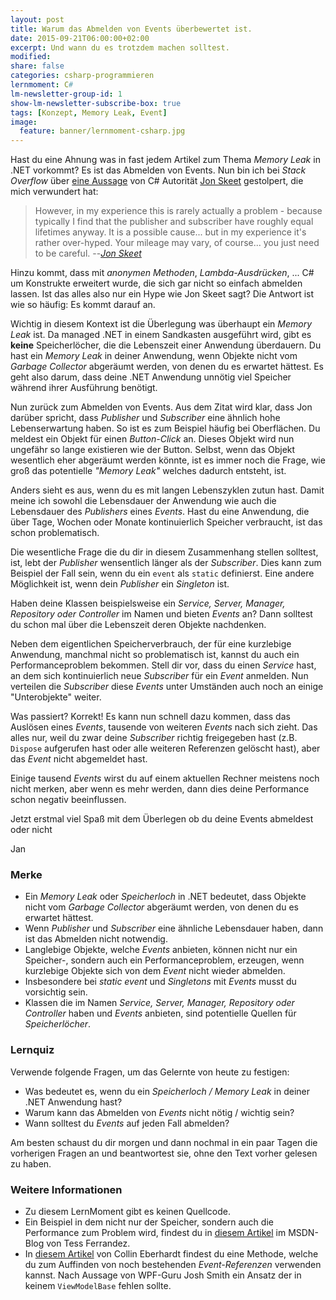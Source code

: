 ```yaml
---
layout: post
title: Warum das Abmelden von Events überbewertet ist.
date: 2015-09-21T06:00:00+02:00
excerpt: Und wann du es trotzdem machen solltest.
modified:
share: false
categories: csharp-programmieren
lernmoment: C#
lm-newsletter-group-id: 1
show-lm-newsletter-subscribe-box: true
tags: [Konzept, Memory Leak, Event]
image:
  feature: banner/lernmoment-csharp.jpg
---
```


Hast du eine Ahnung was in fast jedem Artikel zum Thema *Memory Leak* in .NET vorkommt? Es ist das Abmelden von Events. Nun bin ich bei *Stack Overflow* über [eine Aussage](http://stackoverflow.com/questions/4526829/why-and-how-to-avoid-event-handler-memory-leaks/4526840#4526840) von C# Autorität [Jon Skeet](http://stackoverflow.com/users/22656/jon-skeet) gestolpert, die mich verwundert hat:

> However, in my experience this is rarely actually a problem - because typically I find that the publisher and subscriber have roughly equal lifetimes anyway.
> It is a possible cause... but in my experience it's rather over-hyped. Your mileage may vary, of course... you just need to be careful.
> --<cite>[Jon Skeet](http://stackoverflow.com/a/4526840/5258906)</cite>

Hinzu kommt, dass mit *anonymen Methoden*, *Lambda-Ausdrücken*, ... C# um Konstrukte erweitert wurde, die sich gar nicht so einfach abmelden lassen. Ist das alles also nur ein Hype wie Jon Skeet sagt? Die Antwort ist wie so häufig: Es kommt darauf an. 

Wichtig in diesem Kontext ist die Überlegung was überhaupt ein *Memory Leak* ist. Da managed .NET in einem Sandkasten ausgeführt wird, gibt es **keine** Speicherlöcher, die die Lebenszeit einer Anwendung überdauern. Du hast ein *Memory Leak* in deiner Anwendung, wenn Objekte nicht vom *Garbage Collector* abgeräumt werden, von denen du es erwartet hättest. Es geht also darum, dass deine .NET Anwendung unnötig viel Speicher während ihrer Ausführung benötigt.

Nun zurück zum Abmelden von Events. Aus dem Zitat wird klar, dass Jon darüber spricht, dass *Publisher* und *Subscriber* eine ähnlich hohe Lebenserwartung haben. So ist es zum Beispiel häufig bei Oberflächen. Du meldest ein Objekt für einen *Button-Click* an. Dieses Objekt wird nun ungefähr so lange existieren wie der Button. Selbst, wenn das Objekt wesentlich eher abgeräumt werden könnte, ist es immer noch die Frage, wie groß das potentielle *"Memory Leak"* welches dadurch entsteht, ist.

Anders sieht es aus, wenn du es mit langen Lebenszyklen zutun hast. Damit meine ich sowohl die Lebensdauer der Anwendung wie auch die Lebensdauer des *Publishers* eines *Events*. Hast du eine Anwendung, die über Tage, Wochen oder Monate kontinuierlich Speicher verbraucht, ist das schon problematisch.

Die wesentliche Frage die du dir in diesem Zusammenhang stellen solltest, ist, lebt der *Publisher* wensentlich länger als der *Subscriber*. Dies kann zum Beispiel der Fall sein, wenn du ein `event` als `static` definierst. Eine andere Möglichkeit ist, wenn dein *Publisher* ein *Singleton* ist.

Haben deine Klassen beispielsweise ein *Service, Server, Manager, Repository oder Controller* im Namen und bieten *Events* an? Dann solltest du schon mal über die Lebenszeit deren Objekte nachdenken. 

Neben dem eigentlichen Speicherverbrauch, der für eine kurzlebige Anwendung, manchmal nicht so problematisch ist, kannst du auch ein Performanceproblem bekommen. Stell dir vor, dass du einen *Service* hast, an dem sich kontinuierlich neue *Subscriber* für ein *Event* anmelden. Nun verteilen die *Subscriber* diese *Events* unter Umständen auch noch an einige "Unterobjekte" weiter.

Was passiert? Korrekt! Es kann nun schnell dazu kommen, dass das Auslösen eines *Events*, tausende von weiteren *Events* nach sich zieht. Das alles nur, weil du zwar deine *Subscriber* richtig freigegeben hast (z.B. `Dispose` aufgerufen hast oder alle weiteren Referenzen gelöscht hast), aber das *Event* nicht abgemeldet hast.

Einige tausend *Events* wirst du auf einem aktuellen Rechner meistens noch nicht merken, aber wenn es mehr werden, dann dies deine Performance schon negativ beeinflussen.

Jetzt erstmal viel Spaß mit dem Überlegen ob du deine Events abmeldest oder nicht

Jan

### Merke

-	Ein *Memory Leak* oder *Speicherloch* in .NET bedeutet, dass Objekte nicht vom *Garbage Collector* abgeräumt werden, von denen du es erwartet hättest.
-	Wenn *Publisher* und *Subscriber* eine ähnliche Lebensdauer haben, dann ist das Abmelden nicht notwendig.
-	Langlebige Objekte, welche *Events* anbieten, können nicht nur ein Speicher-, sondern auch ein Performanceproblem, erzeugen, wenn kurzlebige Objekte sich von dem *Event* nicht wieder abmelden.
-	Insbesondere bei *static event* und *Singletons* mit *Events* musst du vorsichtig sein.
-	Klassen die im Namen *Service, Server, Manager, Repository oder Controller* haben und *Events* anbieten, sind potentielle Quellen für *Speicherlöcher*.

### Lernquiz 

Verwende folgende Fragen, um das Gelernte von heute zu festigen:

-	Was bedeutet es, wenn du ein *Speicherloch / Memory Leak* in deiner .NET Anwendung hast?
-	Warum kann das Abmelden von *Events* nicht nötig / wichtig sein?
-	Wann solltest du *Events* auf jeden Fall abmelden?

Am besten schaust du dir morgen und dann nochmal in ein paar Tagen die vorherigen Fragen an und beantwortest sie, ohne den Text vorher gelesen zu haben.

### Weitere Informationen

-	Zu diesem LernMoment gibt es keinen Quellcode.
-	Ein Beispiel in dem nicht nur der Speicher, sondern auch die Performance zum Problem wird, findest du in [diesem Artikel](http://blogs.msdn.com/b/tess/archive/2006/01/23/net-memory-leak-case-study-the-event-handlers-that-made-the-memory-baloon.aspx) im MSDN-Blog von Tess Ferrandez.
-	In [diesem Artikel](http://blog.scottlogic.com/2010/02/19/forcing-event-consumer-cleanup-without-weak-events.html) von Collin Eberhardt findest du eine Methode, welche du zum Auffinden von noch bestehenden *Event-Referenzen* verwenden kannst. Nach Aussage von WPF-Guru Josh Smith ein Ansatz der in keinem `ViewModelBase` fehlen sollte.
